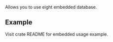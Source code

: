 Allows you to use eight embedded database.

## Example

Visit crate README for embedded usage example.
